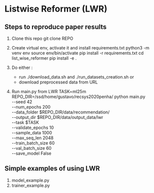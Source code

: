 # Listwise Reformer (LWR)

## Steps to reproduce paper results

1. Clone this repo
    git clone REPO

2. Create virtual env, activate it and install requirements.txt
    python3 -m venv env
    source env/bin/activate
    pip install -r requirements.txt
    cd list_wise_reformer
    pip install -e .

3. Do either :
    - run ./download_data.sh and ./run_datasets_creation.sh or
    - download preprocessed data from URL

4. Run main.py from LWR
    TASK=ml25m
    REPO_DIR=/ssd/home/gustavo/recsys2020penha/
    python main.py \
        --seed 42 \
        --num_epochs 200 \
        --data_folder $REPO_DIR/data/recommendation/ \
        --output_dir $REPO_DIR/data/output_data/lwr \
        --task $TASK \
        --validate_epochs 10 \
        --sample_data 1000 \
        --max_seq_len 2048 \
        --train_batch_size 60 \
        --val_batch_size 60 \
        --save_model False

## Simple examples of using LWR

1. model_example.py
2. trainer_example.py
